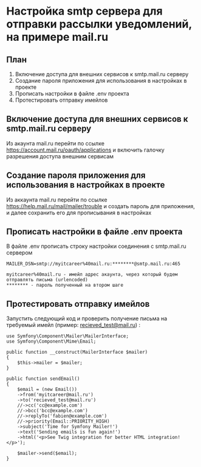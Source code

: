 # Настройка smtp сервера для отправки рассылки уведомлений, на примере mail.ru


## План
1. Включение доступа для внешних сервисов к smtp.mail.ru серверу
2. Создание пароля приложения для использования в настройках в проекте
3. Прописать настройки в файле .env проекта
4. Протестировать отправку имейлов

## Включение доступа для внешних сервисов к smtp.mail.ru серверу

Из акаунта mail.ru перейти по ссылке https://account.mail.ru/oauth/applications 
и включить галочку разрешения доступа внешним сервисам

## Создание пароля приложения для использования в настройках в проекте

Из аккаунта mail.ru перейти по ссылке https://help.mail.ru/mail/mailer/trouble
и создать пароль для приложения, и далее сохранить его для прописывания в настройках

## Прописать настройки в файле .env проекта

В файле .env прописать строку настройки соединения с smtp.mail.ru сервером

    MAILER_DSN=smtp://myitcareer%40mail.ru:********@smtp.mail.ru:465

    myitcareer%40mail.ru - имейл адрес акаунта, через который будем отправлять письма (urlencoded) 
    ******** - пароль полученный на втором шаге


## Протестировать отправку имейлов

Запустить следующий код и проверить получение письма на требуемый имейл (пример: recieved_test@mail.ru) :

    use Symfony\Component\Mailer\MailerInterface;
    use Symfony\Component\Mime\Email;
    
    public function __construct(MailerInterface $mailer)
    {
        $this->mailer = $mailer;
    }
    
    public function sendEmail()
    {
        $email = (new Email())
        ->from('myitcareer@mail.ru')
        ->to('recieved_test@mail.ru')
        //->cc('cc@example.com')
        //->bcc('bcc@example.com')
        //->replyTo('fabien@example.com')
        //->priority(Email::PRIORITY_HIGH)
        ->subject('Time for Symfony Mailer!')
        ->text('Sending emails is fun again!')
        ->html('<p>See Twig integration for better HTML integration!</p>');
    
        $mailer->send($email);
    }



